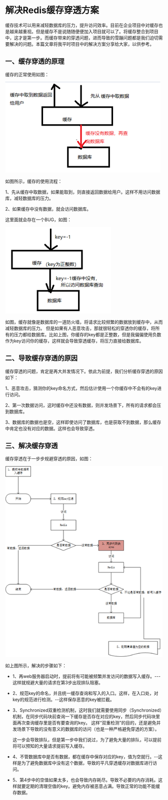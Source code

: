 # 解决Redis缓存穿透方案

缓存技术可以用来减轻数据库的压力，提升访问效率。目前在企业项目中对缓存也是越来越重视。但是缓存不是说随随便便加入项目就可以了。将缓存整合到项目中，这才是第一步。而缓存带来的穿透问题，进而导致的雪蹦问题都是我们迫切需要解决的问题。本篇文章将我平时项目中的解决方案分享给大家，以供参考。

## 一、缓存穿透的原理

缓存的正常使用如图：

![018050717484](images\20180507174845.png)

如图所示，缓存的使用流程：

1、先从缓存中取数据，如果能取到，则直接返回数据给用户。这样不用访问数据库，减轻数据库的压力。

2、如果缓存中没有数据，就会访问数据库。

这里面就会存在一个BUG，如图：

![018050717495](images\20180507174951.png)

如图，缓存就像是数据库的一道防火墙，将请求比较频繁的数据放到缓存中，从而减轻数据库的压力。 但是如果有人恶意攻击，那就很轻松的穿透你的缓存，将所有的压力都给数据库。比如上图，你缓存的key都是正整数，但是我偏偏使用负数作为key访问你的缓存，这样就会导致穿透缓存，将压力直接给数据库。

## 二、导致缓存穿透的原因

缓存穿透的问题，肯定是再大并发情况下。依此为前提，我们分析缓存穿透的原因如下：

1、恶意攻击，猜测你的key命名方式，然后估计使用一个你缓存中不会有的key进行访问。

2、第一次数据访问，这时缓存中还没有数据，则并发场景下，所有的请求都会压到数据库。

3、数据库的数据也是空，这样即使访问了数据库，也是获取不到数据，那么缓存中肯定也没有对应的数据。这样也会导致穿透。



## 三、解决缓存穿透

缓存穿透在于一步步规避穿透的原因，如图：

![edis避免缓存穿透的解决方](images\Redis避免缓存穿透的解决方案.png)

如上图所示，解决的步骤如下：

- 1、再web服务器启动时，提前将有可能被频繁并发访问的数据写入缓存。---这样就规避大量的请求在第3步出现排队阻塞。

- 2、规范key的命名，并且统一缓存查询和写入的入口。这样，在入口处，对key的规范进行检测。--这样保存恶意的key被拦截。

- 3、Synchronized双重检测机制，这时我们就需要使用同步（Synchronized）机制，在同步代码块前查询一下缓存是否存在对应的key，然后同步代码块里面再次查询缓存里是否有要查询的key。  这样“双重检测”的目的，还是避免并发场景下导致的没有意义的数据库的访问（也是一种严格避免穿透的方案）。

  这一步会导致排队，但是第一步中我们说过，为了避免大量的排队，可以提前将可以预知的大量请求提前写入缓存。

- 4、不管数据库中是否有数据，都在缓存中保存对应的key，值为空就行。--这样是为了避免数据库中没有这个数据，导致的平凡穿透缓存对数据库进行访问。

- 5、第4步中的空值如果太多，也会导致内存耗尽。导致不必要的内存消耗。这样就要定期的清理空值的key。避免内存被恶意占满。导致正常的功能不能缓存数据。



